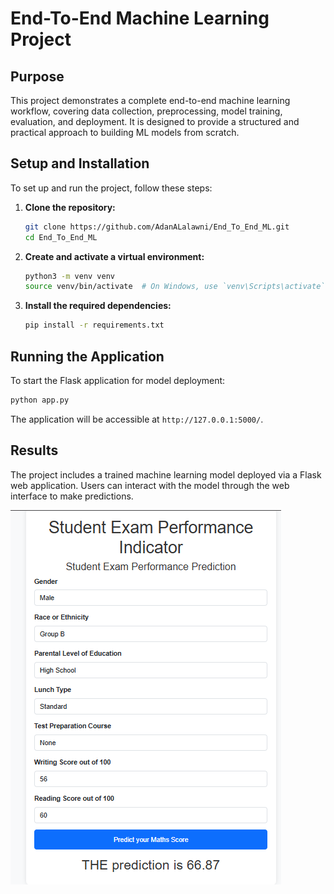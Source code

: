 
# End-To-End Machine Learning Project

## Purpose

This project demonstrates a complete end-to-end machine learning workflow, covering data collection, preprocessing, model training, evaluation, and deployment. It is designed to provide a structured and practical approach to building ML models from scratch.
 
## Setup and Installation

To set up and run the project, follow these steps:

1. **Clone the repository:**

   ```bash
   git clone https://github.com/AdanALalawni/End_To_End_ML.git
   cd End_To_End_ML
   ```

2. **Create and activate a virtual environment:**

   ```bash
   python3 -m venv venv
   source venv/bin/activate  # On Windows, use `venv\Scripts\activate`
   ```

3. **Install the required dependencies:**

   ```bash
   pip install -r requirements.txt
   ```

## Running the Application

To start the Flask application for model deployment:

```bash
python app.py
```

The application will be accessible at `http://127.0.0.1:5000/`.

## Results

The project includes a trained machine learning model deployed via a Flask web application. Users can interact with the model through the web interface to make predictions.

![Application Screenshot](https://github.com/AdanALalawni/End_To_End_ML/blob/main/asserts/Screenshot%20.png)

